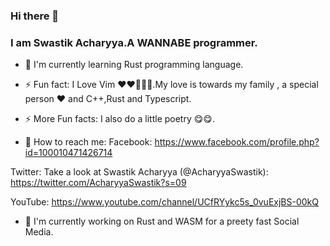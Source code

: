 ### Hi there 👋

<!--
**arpangreat/arpangreat** is a ✨ _special_ ✨ repository because its `README.md` (this file) appears on your GitHub profile.

Here are some ideas to get you started:

- 🔭 I’m currently working on ...
- 🌱 I’m currently learning ...
- 👯 I’m looking to collaborate on ...
- 🤔 I’m looking for help with ...
- 💬 Ask me about ...
- 📫 How to reach me: ...
- 😄 Pronouns: ...
- ⚡ Fun fact: ...
-->
### I am Swastik Acharyya.A WANNABE programmer.
- 🌱 I'm currently learning Rust programming language.

- ⚡ Fun fact: I Love Vim ❤️❤️🥰😍😋.My love is towards my family , a special person ❤️ and C++,Rust and Typescript.

- ⚡ More Fun facts: I also do a little poetry 😋😋.

- 📮 How to reach me: 
Facebook: https://www.facebook.com/profile.php?id=100010471426714

Twitter: Take a look at Swastik Acharyya (@AcharyyaSwastik): https://twitter.com/AcharyyaSwastik?s=09

YouTube: https://www.youtube.com/channel/UCfRYykc5s_0vuExjBS-00kQ

- 🔭 I'm currently working on Rust and WASM for a preety fast Social Media.
